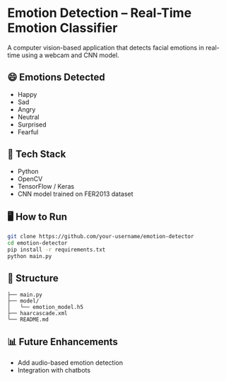 # Emotion Detection – Real-Time Emotion Classifier

A computer vision-based application that detects facial emotions in real-time using a webcam and CNN model.

## 😄 Emotions Detected
- Happy
- Sad
- Angry
- Neutral
- Surprised
- Fearful

## 🧠 Tech Stack
- Python
- OpenCV
- TensorFlow / Keras
- CNN model trained on FER2013 dataset

## 🖥️ How to Run
```bash
git clone https://github.com/your-username/emotion-detector
cd emotion-detector
pip install -r requirements.txt
python main.py
```

## 📁 Structure
```
├── main.py
├── model/
│   └── emotion_model.h5
├── haarcascade.xml
└── README.md
```

## 📊 Future Enhancements
- Add audio-based emotion detection
- Integration with chatbots